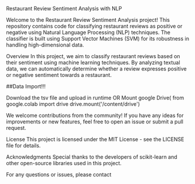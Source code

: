 Restaurant Review Sentiment Analysis with NLP

Welcome to the Restaurant Review Sentiment Analysis project! This repository contains code for classifying restaurant reviews as positive or negative using Natural Language Processing (NLP) techniques. The classifier is built using Support Vector Machines (SVM) for its robustness in handling high-dimensional data.

Overview
In this project, we aim to classify restaurant reviews based on their sentiment using machine learning techniques. By analyzing textual data, we can automatically determine whether a review expresses positive or negative sentiment towards a restaurant.


##Data Import!!!

Download the tsv file and upload in runtime   OR
Mount google Drive( from google.colab import drive
drive.mount('/content/drive')

We welcome contributions from the community! If you have any ideas for improvements or new features, feel free to open an issue or submit a pull request.

License
This project is licensed under the MIT License - see the LICENSE file for details.

Acknowledgments
Special thanks to the developers of scikit-learn and other open-source libraries used in this project.

For any questions or issues, please contact
